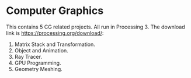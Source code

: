 # Computer Graphics
This contains 5 CG related projects. All run in Processing 3. The download link is https://processing.org/download/:
  
 1. Matrix Stack and Transformation.
 2. Object and Animation.
 3. Ray Tracer.
 4. GPU Programming.
 5. Geometry Meshing.
